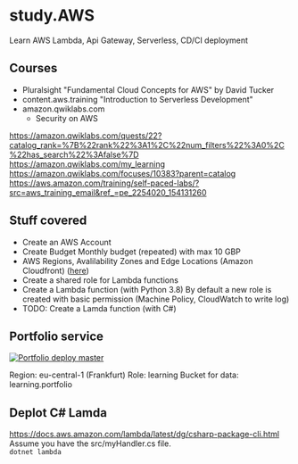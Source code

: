 # study.AWS
Learn AWS Lambda, Api Gateway, Serverless, CD/CI deployment

## Courses

- Pluralsight "Fundamental Cloud Concepts for AWS" by David Tucker
- content.aws.training "Introduction to Serverless Development"
- amazon.qwiklabs.com
  + Security on AWS

https://amazon.qwiklabs.com/quests/22?catalog_rank=%7B%22rank%22%3A1%2C%22num_filters%22%3A0%2C%22has_search%22%3Afalse%7D
https://amazon.qwiklabs.com/my_learning
https://amazon.qwiklabs.com/focuses/10383?parent=catalog
https://aws.amazon.com/training/self-paced-labs/?src=aws_training_email&ref_=pe_2254020_154131260

## Stuff covered
- Create an AWS Account
- Create Budget
  Monthly budget (repeated) with max 10 GBP
- AWS Regions, Avalilability Zones and Edge Locations (Amazon Cloudfront) ([here](docs/aws-global-infrastructure.md))  
- Create a shared role for Lambda functions
- Create a Lambda function (with Python 3.8)
  By default a new role is created with basic permission (Machine Policy, CloudWatch to write log)
- TODO: Create a Lamda function (with C#)




## Portfolio service

[![Portfolio deploy master](https://github.com/alex-piccione/learning.AWS/actions/workflows/main.yml/badge.svg)](https://github.com/alex-piccione/learning.AWS/actions/workflows/main.yml)

Region: eu-central-1 (Frankfurt)
Role: learning
Bucket for data: learning.portfolio


## Deplot C# Lamda
https://docs.aws.amazon.com/lambda/latest/dg/csharp-package-cli.html  
Assume you have the src/myHandler.cs file.  
``dotnet lambda``